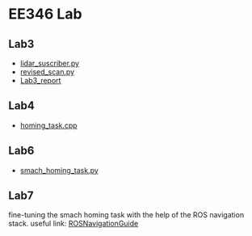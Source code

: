# EE346 Lab  

## Lab3
- [lidar_suscriber.py](./code/src/lidar_suscriber.py)  
- [revised_scan.py](./code/src/revised_scan.py)  
- [Lab3_report](./report/Lab3_report.pdf)  
## Lab4
- [homing_task.cpp](./code/src/homing_task.cpp)  

## Lab6
- [smach_homing_task.py](./code/src/smach_homing_task.py)

## Lab7
fine-tuning the smach homing task with the help of the ROS navigation stack.
useful link: [ROSNavigationGuide](https://github.com/zkytony/ROSNavigationGuide)
